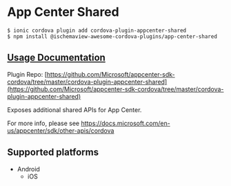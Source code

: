# App Center Shared

```
$ ionic cordova plugin add cordova-plugin-appcenter-shared
$ npm install @ischemaview-awesome-cordova-plugins/app-center-shared
```

## [Usage Documentation](https://danielsogl.gitbook.io/awesome-cordova-plugins/plugins/app-center-shared/)

Plugin Repo: [https://github.com/Microsoft/appcenter-sdk-cordova/tree/master/cordova-plugin-appcenter-shared](https://github.com/Microsoft/appcenter-sdk-cordova/tree/master/cordova-plugin-appcenter-shared)

Exposes additional shared APIs for App Center.

For more info, please see https://docs.microsoft.com/en-us/appcenter/sdk/other-apis/cordova

## Supported platforms

- Android
  - iOS
  


